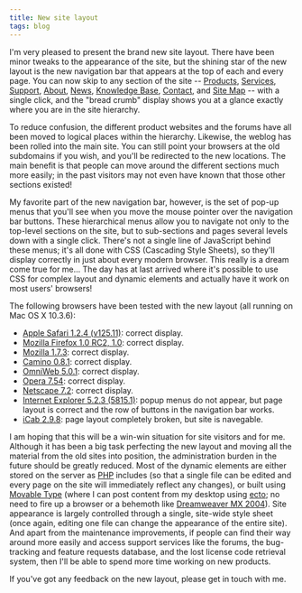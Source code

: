 ```yaml
---
title: New site layout
tags: blog
---
```


I'm very pleased to present the brand new site layout. There have been minor tweaks to the appearance of the site, but the shining star of the new layout is the new navigation bar that appears at the top of each and every page. You can now skip to any section of the site -- [Products](http://wincent.dev/a/products/), [Services](http://wincent.dev/a/services/), [Support](http://wincent.dev/a/support/), [About](http://wincent.dev/a/about/), [News](http://wincent.dev/a/news/), [Knowledge Base](http://wincent.dev/a/knowledge-base/), [Contact](http://wincent.dev/a/contact/), and [Site Map](http://wincent.dev/a/site-map/) -- with a single click, and the "bread crumb" display shows you at a glance exactly where you are in the site hierarchy.

To reduce confusion, the different product websites and the forums have all been moved to logical places within the hierarchy. Likewise, the weblog has been rolled into the main site. You can still point your browsers at the old subdomains if you wish, and you'll be redirected to the new locations. The main benefit is that people can move around the different sections much more easily; in the past visitors may not even have known that those other sections existed!

My favorite part of the new navigation bar, however, is the set of pop-up menus that you'll see when you move the mouse pointer over the navigation bar buttons. These hierarchical menus allow you to navigate not only to the top-level sections on the site, but to sub-sections and pages several levels down with a single click. There's not a single line of JavaScript behind these menus; it's all done with CSS (Cascading Style Sheets), so they'll display correctly in just about every modern browser. This really is a dream come true for me... The day has at last arrived where it's possible to use CSS for complex layout and dynamic elements and actually have it work on most users' browsers!

The following browsers have been tested with the new layout (all running on Mac OS X 10.3.6):

-   [Apple Safari 1.2.4 (v125.11)](http://www.apple.com/safari/): correct display.
-   [Mozilla Firefox 1.0 RC2, 1.0](http://www.mozilla.org/products/firefox/): correct display.
-   [Mozilla 1.7.3](http://www.mozilla.org/products/mozilla1.x/): correct display.
-   [Camino 0.8.1](http://www.mozilla.org/products/camino/): correct display.
-   [OmniWeb 5.0.1](http://www.omnigroup.com/applications/omniweb/): correct display.
-   [Opera 7.54](http://www.opera.com/): correct display.
-   [Netscape 7.2](http://channels.netscape.com/ns/browsers/download.jsp): correct display.
-   [Internet Explorer 5.2.3 (5815.1)](http://www.microsoft.com/mac/products/internetexplorer/internetexplorer.aspx?pid=internetexplorer): popup menus do not appear, but page layout is correct and the row of buttons in the navigation bar works.
-   [iCab 2.9.8](http://www.icab.de/): page layout completely broken, but site is navegable.

I am hoping that this will be a win-win situation for site visitors and for me. Although it has been a big task perfecting the new layout and moving all the material from the old sites into position, the administration burden in the future should be greatly reduced. Most of the dynamic elements are either stored on the server as [PHP](http://www.php.net/) includes (so that a single file can be edited and every page on the site will immediately reflect any changes), or built using [Movable Type](http://movabletype.org/) (where I can post content from my desktop using [ecto](http://ecto.kung-foo.tv/); no need to fire up a browser or a behemoth like [Dreamweaver MX 2004](http://www.macromedia.com/software/dreamweaver/)). Site appearance is largely controlled through a single, site-wide style sheet (once again, editing one file can change the appearance of the entire site). And apart from the maintenance improvements, if people can find their way around more easily and access support services like the forums, the bug-tracking and feature requests database, and the lost license code retrieval system, then I'll be able to spend more time working on new products.

If you've got any feedback on the new layout, please get in touch with me.
